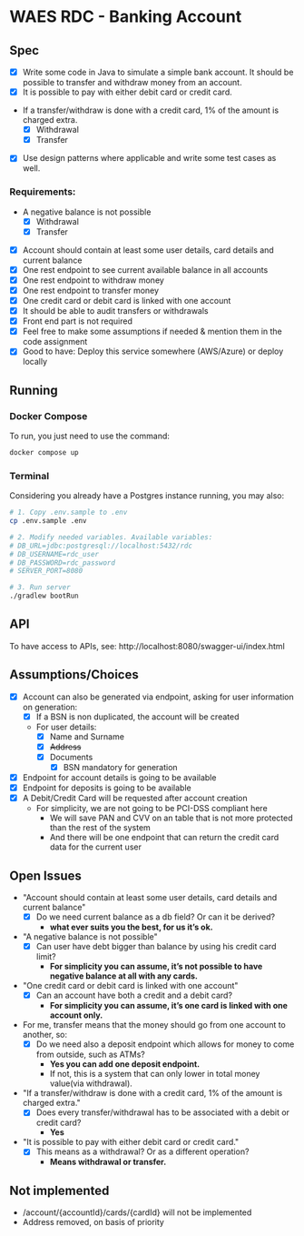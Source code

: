 # WAES RDC - Banking Account

## Spec
- [x] Write some code in Java to simulate a simple bank account. It should be possible to transfer and withdraw money from an account.
- [x] It is possible to pay with either debit card or credit card.
- If a transfer/withdraw is done with a credit card, 1% of the amount is charged extra.
    - [x] Withdrawal
    - [x] Transfer
- [x] Use design patterns where applicable and write some test cases as well.

### Requirements:
- A negative balance is not possible
  - [x] Withdrawal
  - [x] Transfer
- [x] Account should contain at least some user details, card details and current balance
- [x] One rest endpoint to see current available balance in all accounts
- [x] One rest endpoint to withdraw money
- [x] One rest endpoint to transfer money
- [x] One credit card or debit card is linked with one account
- [x] It should be able to audit transfers or withdrawals
- [x] Front end part is not required
- [x] Feel free to make some assumptions if needed & mention them in the code assignment
- [x] Good to have: Deploy this service somewhere (AWS/Azure) or deploy locally

## Running

### Docker Compose
To run, you just need to use the command:

```sh
docker compose up
```

### Terminal
Considering you already have a Postgres instance running, you may also:

```sh
# 1. Copy .env.sample to .env
cp .env.sample .env

# 2. Modify needed variables. Available variables:
# DB_URL=jdbc:postgresql://localhost:5432/rdc
# DB_USERNAME=rdc_user
# DB_PASSWORD=rdc_password
# SERVER_PORT=8080

# 3. Run server
./gradlew bootRun 
```

## API
To have access to APIs, see:
http://localhost:8080/swagger-ui/index.html

## Assumptions/Choices
- [x] Account can also be generated via endpoint, asking for user information on generation:
  - [x] If a BSN is non duplicated, the account will be created
  - For user details: 
    - [x] Name and Surname
    - [x] ~~Address~~
    - [x] Documents
      - [x] BSN mandatory for generation
- [x] Endpoint for account details is going to be available
- [x] Endpoint for deposits is going to be available
- [x] A Debit/Credit Card will be requested after account creation
  - For simplicity, we are not going to be PCI-DSS compliant here
    - We will save PAN and CVV on an table that is not more protected than the rest of the system
    - And there will be one endpoint that can return the credit card data for the current user

## Open Issues
- "Account should contain at least some user details, card details and current balance"
  - [x] Do we need current balance as a db field? Or can it be derived? 
    - **what ever suits you the best, for us it’s ok.**
- "A negative balance is not possible"
  - [x] Can user have debt bigger than balance by using his credit card limit?
    - **For simplicity you can assume, it’s not possible to have negative balance at all with any cards.**
- "One credit card or debit card is linked with one account"
  - [x] Can an account have both a credit and a debit card?
    - **For simplicity you can assume, it’s one card is linked with one account only.**
- For me, transfer means that the money should go from one account to another, so:
  - [x] Do we need also a deposit endpoint which allows for money to come from outside, such as ATMs? 
    - **Yes you can add one deposit endpoint.**
    - If not, this is a system that can only lower in total money value(via withdrawal).
- "If a transfer/withdraw is done with a credit card, 1% of the amount is charged extra."
  - [x] Does every transfer/withdrawal has to be associated with a debit or credit card?
    - **Yes**
- "It is possible to pay with either debit card or credit card."
  - [x] This means as a withdrawal? Or as a different operation?
    - **Means withdrawal or transfer.**

## Not implemented
- /account/{accountId}/cards/{cardId} will not be implemented
- Address removed, on basis of priority